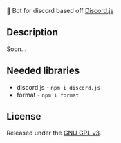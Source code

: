 🤖 Bot for discord based off <a href="https://github.com/discordjs/discord.js/">Discord.js</a>

## Description
Soon...

## Needed libraries
* discord.js - `npm i discord.js`
* format - `npm i format`

## License

Released under the [GNU GPL v3](LICENSE).
